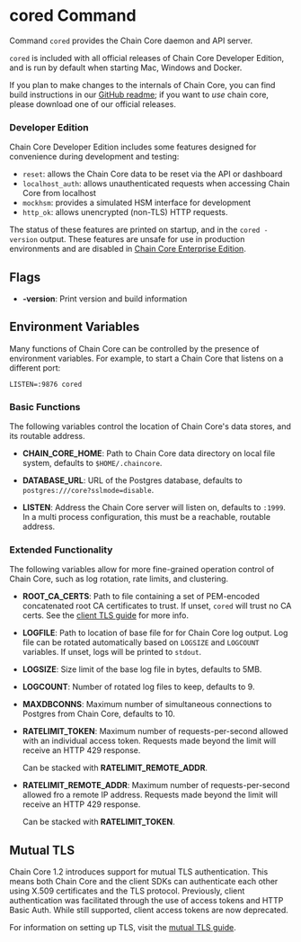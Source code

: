 # cored Command

Command `cored` provides the Chain Core daemon and API server.

`cored` is included with all official releases of Chain Core
Developer Edition, and is run by default when starting Mac, Windows and Docker.

If you plan to make changes to the internals of Chain Core, you can find
build instructions in our [GitHub readme](https://github.com/chain/chain/blob/main/Readme.md#building-from-source);
if you want to _use_ chain core, please download one of our official releases.

### Developer Edition

Chain Core Developer Edition includes some features designed for
convenience during development and testing:

  - `reset`: allows the Chain Core data to be reset via the API or dashboard
  - `localhost_auth`: allows unauthenticated requests when accessing Chain Core from localhost
  - `mockhsm`: provides a simulated HSM interface for development
  - `http_ok`: allows unencrypted (non-TLS) HTTP requests.

The status of these features are printed on startup, and in the `cored -version`
output. These features are unsafe for use in production environments and are
disabled in [Chain Core Enterprise Edition](https://chain.com/get-in-touch/).

## Flags

* **-version**: Print version and build information

## Environment Variables

Many functions of Chain Core can be controlled by the presence of environment
variables. For example, to start a Chain Core that listens on a different port:

```
LISTEN=:9876 cored
```

### Basic Functions

The following variables control the location of Chain Core's data stores,
and its routable address.

* **CHAIN_CORE_HOME**: Path to Chain Core data directory on local file system,
defaults to `$HOME/.chaincore`.

* **DATABASE_URL**: URL of the Postgres database, defaults
to `postgres:///core?sslmode=disable`.

* **LISTEN**: Address the Chain Core server will listen on, defaults
to `:1999`. In a multi process configuration, this must be a
reachable, routable address.

### Extended Functionality

The following variables allow for more fine-grained operation control of
Chain Core, such as log rotation, rate limits, and clustering.

* **ROOT_CA_CERTS**: Path to file containing a set of PEM-encoded concatenated
root CA certificates to trust. If unset, `cored` will trust no CA certs. See the
[client TLS guide](../learn-more/mutual-tls-auth#client-authentication) for more info.

* **LOGFILE**: Path to location of base file for for Chain Core log output. Log
file can be rotated automatically based on `LOGSIZE` and `LOGCOUNT` variables.
 If unset, logs will be printed to `stdout`.

* **LOGSIZE**: Size limit of the base log file in bytes, defaults to 5MB.

* **LOGCOUNT**: Number of rotated log files to keep, defaults to 9.

* **MAXDBCONNS**: Maximum number of simultaneous connections to Postgres from
Chain Core, defaults to 10.

* **RATELIMIT_TOKEN**: Maximum number of requests-per-second
allowed with an individual access token. Requests made beyond
the limit will receive an HTTP 429 response.

    Can be stacked with **RATELIMIT_REMOTE_ADDR**.

* **RATELIMIT_REMOTE_ADDR**: Maximum number of requests-per-second
allowed fro a remote IP address. Requests made beyond
the limit will receive an HTTP 429 response.

    Can be stacked with **RATELIMIT_TOKEN**.

## Mutual TLS

Chain Core 1.2 introduces support for mutual TLS authentication. This means both Chain Core and the client SDKs can authenticate each other using X.509 certificates and the TLS protocol. Previously, client authentication was facilitated through the use of access tokens and HTTP Basic Auth. While still supported, client access tokens are now deprecated.

For information on setting up TLS, visit the [mutual TLS guide](../learn-more/mutual-tls-auth).
